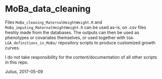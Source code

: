 # MoBa_data_cleaning

Files `MoBa_cleaning_MaternalHeightWeight.R` and `MoBa_imputing_MaternalHeightWeight.R` can be used as-is, on .csv files freshly made from the databases. The outputs can then be used as phenotypes or covariates themselves, or used together with `SGA-LGA_definitions_in_MoBa/` repository scripts to produce customized growth curves.

I do not take responsibility for the content/documentation of all other scripts in this repo.

Julius, 2017-05-09
